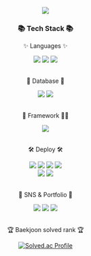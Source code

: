 <div align=center>
	<img src="https://capsule-render.vercel.app/api?type=waving&color=auto&height=200&section=header&text=Jonghyeon's%20Github!&fontSize=35" />	
</div>
<div align=center>
	<h3>📚 Tech Stack 📚</h3>
	<p>✨ Languages ✨</p>
</div>
<div align="center">
	<img src="https://img.shields.io/badge/Java-007396?style=flat&logo=Conda-Forge&logoColor=white" />
	<img src="https://img.shields.io/badge/Python-3776AB?style=flat&logo=Python&logoColor=white" />
  <img src="https://img.shields.io/badge/C++-00599C?style=flat&logo=C&logoColor=white" />
</div>
<br>
<div align=center>
	<p>📜 Database 📜</p>
	<img src="https://img.shields.io/badge/MYSQL-4479A1?style=flat&logo=mysql&logoColor=white" />
	<img src="https://img.shields.io/badge/MariaDB-003545?style=flat&logo=mariadb&logoColor=white" />
</div>
<br>
<div align=center>
	<p>👷 Framework 👷‍♂️</p>
	<img src="https://img.shields.io/badge/SpringBoot-6DB33F?style=flat&logo=springboot&logoColor=white" />
</div>
<br>
<div align=center>
	<p>🛠 Deploy 🛠</p>
</div>
<div align=center>
	<img src="https://img.shields.io/badge/AmazonAWS-FF9900?style=flat&logo=amazonaws&logoColor=white" />
	<img src="https://img.shields.io/badge/IntelliJ%20IDEAE-000000?style=flat&logo=EclipseIDE&logoColor=white" />
	<img src="https://img.shields.io/badge/Visual%20Studio%20Code-007ACC?style=flat&logo=VisualStudioCode&logoColor=white" />
	<img src="https://img.shields.io/badge/Google Cloud-4285F4?style=flat&logo=Google Cloud&logoColor=white"/>
	<br>
	<img src="https://img.shields.io/badge/GitHub-181717?style=flat&logo=GitHub&logoColor=white" />
  <img src="https://img.shields.io/badge/Git-F05032?style=flat&logo=Git&logoColor=white" />
</div>
<br>
<div align=center>
	<p>🎨 SNS & Portfolio 🎨</p>
</div>
<div align=center>
  <img src="https://img.shields.io/badge/jira-0052CC?style=flat&logo=jira&logoColor=white" />	
  <img src="https://img.shields.io/badge/Notion-000000?style=flat&logo=Notion&logoColor=white" />
  <img src="https://img.shields.io/badge/Discord-5865F2?style=flat&logo=Discord&logoColor=white" />
	<br>
</div>
<div align=center>
	<br>
<p>🏆 Baekjoon solved rank 🏆</p>
	
[![Solved.ac Profile](http://mazassumnida.wtf/api/v2/generate_badge?boj=jjh99019)](https://solved.ac/jjh99019)
</div>
<!--
**jonghyeonjo99/jonghyeonjo99** is a ✨ _special_ ✨ repository because its `README.md` (this file) appears on your GitHub profile.

Here are some ideas to get you started:

- 🔭 I’m currently working on ...
- 🌱 I’m currently learning ...
- 👯 I’m looking to collaborate on ...
- 🤔 I’m looking for help with ...
- 💬 Ask me about ...
- 📫 How to reach me: ...
- 😄 Pronouns: ...
- ⚡ Fun fact: ...
-->
